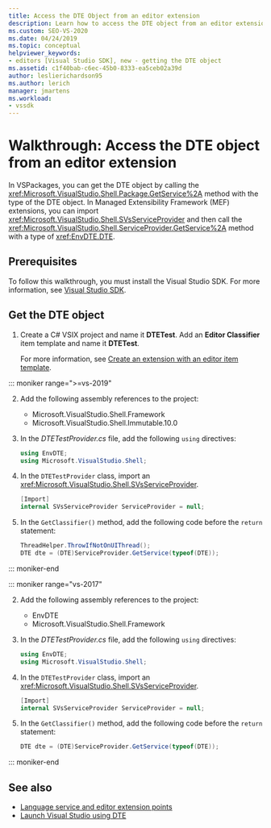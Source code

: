 ```yaml
---
title: Access the DTE Object from an editor extension
description: Learn how to access the DTE object from an editor extension by using the code example in this walkthrough.
ms.custom: SEO-VS-2020
ms.date: 04/24/2019
ms.topic: conceptual
helpviewer_keywords:
- editors [Visual Studio SDK], new - getting the DTE object
ms.assetid: c1f40bab-c6ec-45b0-8333-ea5ceb02a39d
author: leslierichardson95
ms.author: lerich
manager: jmartens
ms.workload:
- vssdk
---
```

# Walkthrough: Access the DTE object from an editor extension

In VSPackages, you can get the DTE object by calling the <xref:Microsoft.VisualStudio.Shell.Package.GetService%2A> method with the type of the DTE object. In Managed Extensibility Framework (MEF) extensions, you can import <xref:Microsoft.VisualStudio.Shell.SVsServiceProvider> and then call the <xref:Microsoft.VisualStudio.Shell.ServiceProvider.GetService%2A> method with a type of <xref:EnvDTE.DTE>.

## Prerequisites

To follow this walkthrough, you must install the Visual Studio SDK. For more information, see [Visual Studio SDK](../extensibility/visual-studio-sdk.md).

## Get the DTE object

1. Create a C# VSIX project and name it **DTETest**. Add an **Editor Classifier** item template and name it **DTETest**.

   For more information, see [Create an extension with an editor item template](../extensibility/creating-an-extension-with-an-editor-item-template.md).

::: moniker range=">=vs-2019"

2. Add the following assembly references to the project:

    - Microsoft.VisualStudio.Shell.Framework
    - Microsoft.VisualStudio.Shell.Immutable.10.0

3. In the *DTETestProvider.cs* file, add the following `using` directives:

    ```csharp
    using EnvDTE;
    using Microsoft.VisualStudio.Shell;
    ```

4. In the `DTETestProvider` class, import an <xref:Microsoft.VisualStudio.Shell.SVsServiceProvider>.

    ```csharp
    [Import]
    internal SVsServiceProvider ServiceProvider = null;
    ```

5. In the `GetClassifier()` method, add the following code before the `return` statement:

    ```csharp
   ThreadHelper.ThrowIfNotOnUIThread();
   DTE dte = (DTE)ServiceProvider.GetService(typeof(DTE));
   ```

::: moniker-end

::: moniker range="vs-2017"

2. Add the following assembly references to the project:

   - EnvDTE
   - Microsoft.VisualStudio.Shell.Framework

3. In the *DTETestProvider.cs* file, add the following `using` directives:

    ```csharp
    using EnvDTE;
    using Microsoft.VisualStudio.Shell;
    ```

4. In the `DTETestProvider` class, import an <xref:Microsoft.VisualStudio.Shell.SVsServiceProvider>.

    ```csharp
    [Import]
    internal SVsServiceProvider ServiceProvider = null;
    ```

5. In the `GetClassifier()` method, add the following code before the `return` statement:

    ```csharp
   DTE dte = (DTE)ServiceProvider.GetService(typeof(DTE));
   ```

::: moniker-end

## See also

- [Language service and editor extension points](../extensibility/language-service-and-editor-extension-points.md)
- [Launch Visual Studio using DTE](launch-visual-studio-dte.md)
